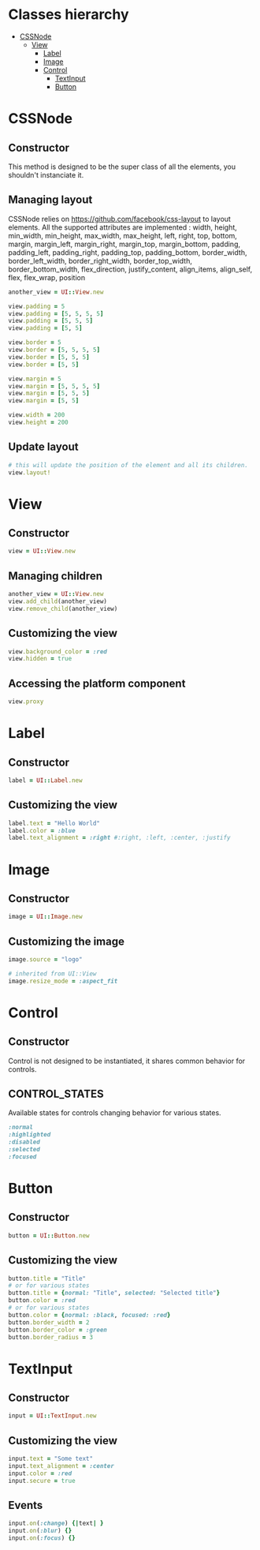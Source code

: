 # Classes hierarchy

* [CSSNode](#css_node)
  * [View](#view)
    * [Label](#label)
    * [Image](#image)
    * [Control](#control)
      * [TextInput](#text_input)
      * [Button](#button)

# <a name="css_node"></a>CSSNode


## Constructor

This method is designed to be the super class of all the elements, you shouldn't instanciate it.

## Managing layout

CSSNode relies on https://github.com/facebook/css-layout to layout elements.
All the supported attributes are implemented : width, height, min_width, min_height, max_width, max_height, left, right, top, bottom, margin, margin_left, margin_right, margin_top, margin_bottom, padding, padding_left, padding_right, padding_top, padding_bottom, border_width, border_left_width, border_right_width, border_top_width, border_bottom_width, flex_direction, justify_content, align_items, align_self, flex, flex_wrap, position

```ruby
another_view = UI::View.new

view.padding = 5
view.padding = [5, 5, 5, 5]
view.padding = [5, 5, 5]
view.padding = [5, 5]

view.border = 5
view.border = [5, 5, 5, 5]
view.border = [5, 5, 5]
view.border = [5, 5]

view.margin = 5
view.margin = [5, 5, 5, 5]
view.margin = [5, 5, 5]
view.margin = [5, 5]

view.width = 200
view.height = 200
```


## Update layout

```ruby
# this will update the position of the element and all its children.
view.layout!
```


# <a name="view"></a>View


## Constructor

```ruby
view = UI::View.new
```

## Managing children

```ruby
another_view = UI::View.new
view.add_child(another_view)
view.remove_child(another_view)
```

## Customizing the view

```ruby
view.background_color = :red
view.hidden = true
```

## Accessing the platform component

```ruby
view.proxy
```

# <a name="label"></a>Label


## Constructor

```ruby
label = UI::Label.new
```

## Customizing the view

```ruby
label.text = "Hello World"
label.color = :blue
label.text_alignment = :right #:right, :left, :center, :justify
```


# <a name="image"></a>Image


## Constructor

```ruby
image = UI::Image.new
```

## Customizing the image

```ruby
image.source = "logo"

# inherited from UI::View
image.resize_mode = :aspect_fit
```

# <a name="control"></a>Control


## Constructor

Control is not designed to be instantiated, it shares common behavior for controls.

## CONTROL_STATES

Available states for controls changing behavior for various states.

```ruby
:normal
:highlighted
:disabled
:selected
:focused
```

# <a name="button"></a>Button


## Constructor

```ruby
button = UI::Button.new
```

## Customizing the view

```ruby
button.title = "Title"
# or for various states
button.title = {normal: "Title", selected: "Selected title"}
button.color = :red
# or for various states
button.color = {normal: :black, focused: :red}
button.border_width = 2
button.border_color = :green
button.border_radius = 3
```

# <a name="text_input"></a>TextInput


## Constructor

```ruby
input = UI::TextInput.new
```

## Customizing the view

```ruby
input.text = "Some text"
input.text_alignment = :center
input.color = :red
input.secure = true
```

## Events

```ruby
input.on(:change) {|text| }
input.on(:blur) {}
input.on(:focus) {}
```
